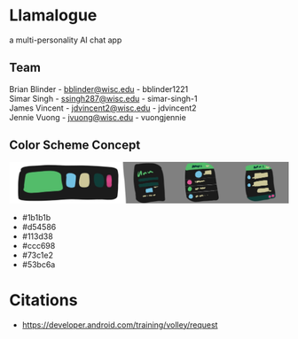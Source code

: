 # Llamalogue
a multi-personality AI chat app


## Team
Brian Blinder - bblinder@wisc.edu - bblinder1221  
Simar Singh - ssingh287@wisc.edu - simar-singh-1  
James Vincent - jdvincent2@wisc.edu - jdvincent2  
Jennie Vuong - jvuong@wisc.edu - vuongjennie  

## Color Scheme Concept
![Image of UI Color Theme idea](READMEImages/appColors.jpg)  
- #1b1b1b
- #d54586
- #113d38
- #ccc698
- #73c1e2
- #53bc6a


# Citations
* https://developer.android.com/training/volley/request
